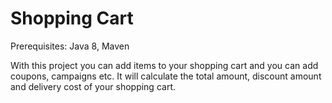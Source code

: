 # Shopping Cart

Prerequisites:
  Java 8,
  Maven
  
With this project you can add items to your shopping cart and you can add coupons, campaigns etc. 
It will calculate the total amount, discount amount and delivery cost of your shopping cart. 
